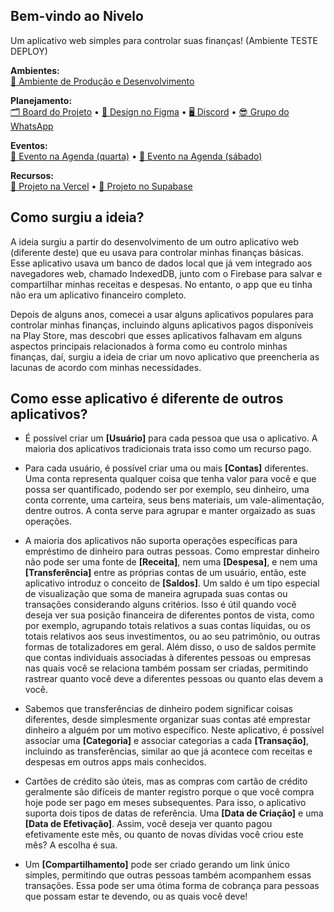 ## Bem-vindo ao Nivelo

Um aplicativo web simples para controlar suas finanças! (Ambiente TESTE DEPLOY)

**Ambientes:**  
[💎 Ambiente de Produção e Desenvolvimento](https://nivelo-app.vercel.app/)

**Planejamento:**  
[🗂️ Board do Projeto](https://github.com/users/hideak/projects/6) • [🎨 Design no Figma](https://www.figma.com/design/4nc2qqniDPn2xFfxvJB9UN/Plataforma-Finan%C3%A7as?node-id=0-1&t=RY7stQJ2JXufahSa-1) • [🖥️ Discord](https://discord.gg/faxS5h2zCR) • [😎 Grupo do WhatsApp](https://chat.whatsapp.com/Jg7RN7rsOjP2MUiyvEr86Y)

**Eventos:**  
[📅 Evento na Agenda (quarta)](https://calendar.google.com/calendar/event?action=TEMPLATE&tmeid=NDl2ZXBhNzNzZ2UzNGRpZXNiYjdwYmVzamxfMjAyNDEyMThUMjMzMDAwWiBhYTQ4NmRiZmFkMzQ3ZmVhNGJjMDE3NzJhMDM0ODVmNzIwMTVjYWU5NjkyZTg1ZmVmNzhjMTQyZWZjNWJjMGMyQGc&tmsrc=aa486dbfad347fea4bc01772a03485f72015cae9692e85fef78c142efc5bc0c2%40group.calendar.google.com&scp=ALL) • [📅 Evento na Agenda (sábado)](https://calendar.google.com/calendar/event?action=TEMPLATE&tmeid=N290bGpwOTk4cGMyMjEzcXA5ZzQydjduMzNfMjAyNDEyMjFUMTkzMDAwWiBhYTQ4NmRiZmFkMzQ3ZmVhNGJjMDE3NzJhMDM0ODVmNzIwMTVjYWU5NjkyZTg1ZmVmNzhjMTQyZWZjNWJjMGMyQGc&tmsrc=aa486dbfad347fea4bc01772a03485f72015cae9692e85fef78c142efc5bc0c2%40group.calendar.google.com&scp=ALL)

**Recursos:**  
[🔑 Projeto na Vercel](https://vercel.com/hideaks-projects/plataforma-financas) • [🔑 Projeto no Supabase](https://supabase.com/dashboard/project/mvsrkvgocwinxgfcbmus)

## Como surgiu a ideia?

A ideia surgiu a partir do desenvolvimento de um outro aplicativo web (diferente deste) que eu usava para controlar minhas finanças básicas. Esse aplicativo usava um banco de dados local que já vem integrado aos navegadores web, chamado IndexedDB, junto com o Firebase para salvar e compartilhar minhas receitas e despesas. No entanto, o app que eu tinha não era um aplicativo financeiro completo.

Depois de alguns anos, comecei a usar alguns aplicativos populares para controlar minhas finanças, incluindo alguns aplicativos pagos disponíveis na Play Store, mas descobri que esses aplicativos falhavam em alguns aspectos principais relacionados à forma como eu controlo minhas finanças, daí, surgiu a ideia de criar um novo aplicativo que preencheria as lacunas de acordo com minhas necessidades.

## Como esse aplicativo é diferente de outros aplicativos?

- É possível criar um **[Usuário]** para cada pessoa que usa o aplicativo. A maioria dos aplicativos tradicionais trata isso como um recurso pago.

- Para cada usuário, é possível criar uma ou mais **[Contas]** diferentes. Uma conta representa qualquer coisa que tenha valor para você e que possa ser quantificado, podendo ser por exemplo, seu dinheiro, uma conta corrente, uma carteira, seus bens materiais, um vale-alimentação, dentre outros. A conta serve para agrupar e manter orgaizado as suas operações.

- A maioria dos aplicativos não suporta operações específicas para empréstimo de dinheiro para outras pessoas. Como emprestar dinheiro não pode ser uma fonte de **[Receita]**, nem uma **[Despesa]**, e nem uma **[Transferência]** entre as próprias contas de um usuário, então, este aplicativo introduz o conceito de **[Saldos]**. Um saldo é um tipo especial de visualização que soma de maneira agrupada suas contas ou transações considerando alguns critérios. Isso é útil quando você deseja ver sua posição financeira de diferentes pontos de vista, como por exemplo, agrupando totais relativos a suas contas líquidas, ou os totais relativos aos seus investimentos, ou ao seu patrimônio, ou outras formas de totalizadores em geral. Além disso, o uso de saldos permite que contas individuais associadas à diferentes pessoas ou empresas nas quais você se relaciona também possam ser criadas, permitindo rastrear quanto você deve a diferentes pessoas ou quanto elas devem a você.

- Sabemos que transferências de dinheiro podem significar coisas diferentes, desde simplesmente organizar suas contas até emprestar dinheiro a alguém por um motivo específico. Neste aplicativo, é possível associar uma **[Categoria]** e associar categorias a cada **[Transação]**, incluindo as transferências, similar ao que já acontece com receitas e despesas em outros apps mais conhecidos.

- Cartões de crédito são úteis, mas as compras com cartão de crédito geralmente são difíceis de manter registro porque o que você compra hoje pode ser pago em meses subsequentes. Para isso, o aplicativo suporta dois tipos de datas de referência. Uma **[Data de Criação]** e uma **[Data de Efetivação]**. Assim, você deseja ver quanto pagou efetivamente este mês, ou quanto de novas dívidas você criou este mês? A escolha é sua.

- Um **[Compartilhamento]** pode ser criado gerando um link único simples, permitindo que outras pessoas também acompanhem essas transações. Essa pode ser uma ótima forma de cobrança para pessoas que possam estar te devendo, ou as quais você deve!
